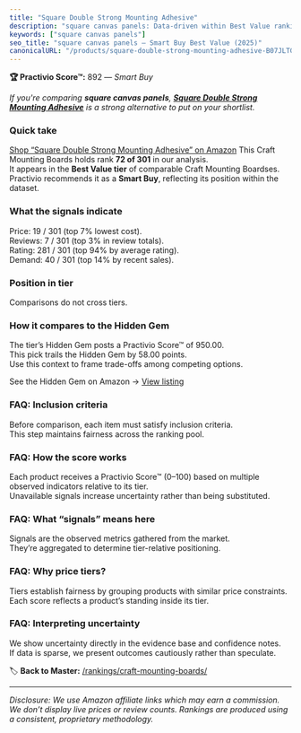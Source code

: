 ```yaml
---
title: "Square Double Strong Mounting Adhesive"
description: "square canvas panels: Data-driven within Best Value ranking using the Practivio Score™. Positioned by quality, value, demand, findability, momentum."
keywords: ["square canvas panels"]
seo_title: "square canvas panels — Smart Buy Best Value (2025)"
canonicalURL: "/products/square-double-strong-mounting-adhesive-B07JLTGQHX/"
---
```


**🏆 Practivio Score™:** 892 — _Smart Buy_


*If you're comparing **square canvas panels**, **[Square Double Strong Mounting Adhesive](https://www.amazon.com/dp/B07JLTGQHX?tag=practivio-20)** is a strong alternative to put on your shortlist.*
### Quick take
[Shop “Square Double Strong Mounting Adhesive” on Amazon](https://www.amazon.com/dp/B07JLTGQHX?tag=practivio-20)
This Craft Mounting Boards holds rank **72 of 301** in our analysis.  
It appears in the **Best Value tier** of comparable Craft Mounting Boardses.  
Practivio recommends it as a **Smart Buy**, reflecting its position within the dataset.

### What the signals indicate
Price: 19 / 301 (top 7% lowest cost).  
Reviews: 7 / 301 (top 3% in review totals).  
Rating: 281 / 301 (top 94% by average rating).  
Demand: 40 / 301 (top 14% by recent sales).

### Position in tier
Comparisons do not cross tiers.

### How it compares to the Hidden Gem
The tier’s Hidden Gem posts a Practivio Score™ of 950.00.  
This pick trails the Hidden Gem by 58.00 points.  
Use this context to frame trade-offs among competing options.  

See the Hidden Gem on Amazon → [View listing](https://www.amazon.com/dp/B00PRYQ9YU?tag=practivio-20)

### FAQ: Inclusion criteria
Before comparison, each item must satisfy inclusion criteria.  
This step maintains fairness across the ranking pool.

### FAQ: How the score works
Each product receives a Practivio Score™ (0–100) based on multiple observed indicators relative to its tier.  
Unavailable signals increase uncertainty rather than being substituted.

### FAQ: What “signals” means here
Signals are the observed metrics gathered from the market.  
They’re aggregated to determine tier-relative positioning.

### FAQ: Why price tiers?
Tiers establish fairness by grouping products with similar price constraints.  
Each score reflects a product’s standing inside its tier.

### FAQ: Interpreting uncertainty
We show uncertainty directly in the evidence base and confidence notes.  
If data is sparse, we present outcomes cautiously rather than speculate.


🏷️ **Back to Master:** [/rankings/craft-mounting-boards/](/rankings/craft-mounting-boards/)

---
_Disclosure: We use Amazon affiliate links which may earn a commission. We don’t display live prices or review counts. Rankings are produced using a consistent, proprietary methodology._
